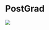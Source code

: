 # PostGrad
<img src="https://img.shields.io/badge/Codecov-F01F7A?style=for-the-badge&logo=Codecov&logoColor=white" />
